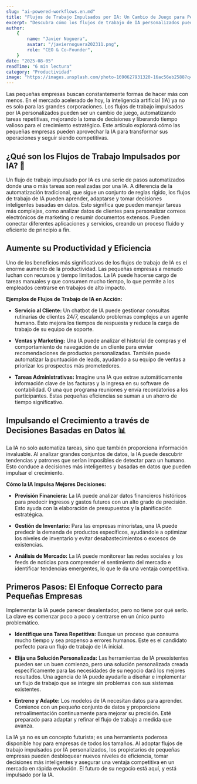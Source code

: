 ```yaml
---
slug: "ai-powered-workflows.en.md"
title: "Flujos de Trabajo Impulsados por IA: Un Cambio de Juego para Pequeñas Empresas"
excerpt: "Descubra cómo los flujos de trabajo de IA personalizados pueden transformar su pequeña empresa. Automatice tareas repetitivas, aumente la productividad y libere tiempo valioso para centrarse en el crecimiento estratégico. La IA ya no es solo para las grandes corporaciones, es un cambio de juego para usted."
author:
    {
        name: "Javier Noguera",
        avatar: "/javiernoguera202311.png",
        role: "CEO & Co-Founder",
    }
date: "2025-08-05"
readTime: "6 min lectura"
category: "Productividad"
image: "https://images.unsplash.com/photo-1690627931320-16ac56eb2588?q=80&w=1493&auto=format&fit=crop&ixlib=rb-4.1.0&ixid=M3wxMjA3fDB8MHxwaG90by1wYWdlfHx8fGVufDB8fHx8fA%3D%3D"
---
```


Las pequeñas empresas buscan constantemente formas de hacer más con menos. En el mercado acelerado de hoy, la inteligencia artificial (IA) ya no es solo para las grandes corporaciones. Los flujos de trabajo impulsados por IA personalizados pueden ser un cambio de juego, automatizando tareas repetitivas, mejorando la toma de decisiones y liberando tiempo valioso para el crecimiento estratégico. Este artículo explorará cómo las pequeñas empresas pueden aprovechar la IA para transformar sus operaciones y seguir siendo competitivas.

## ¿Qué son los Flujos de Trabajo Impulsados por IA? 🤖

Un flujo de trabajo impulsado por IA es una serie de pasos automatizados donde una o más tareas son realizadas por una IA. A diferencia de la automatización tradicional, que sigue un conjunto de reglas rígido, los flujos de trabajo de IA pueden aprender, adaptarse y tomar decisiones inteligentes basadas en datos. Esto significa que pueden manejar tareas más complejas, como analizar datos de clientes para personalizar correos electrónicos de marketing o resumir documentos extensos. Pueden conectar diferentes aplicaciones y servicios, creando un proceso fluido y eficiente de principio a fin.

## Aumente su Productividad y Eficiencia

Uno de los beneficios más significativos de los flujos de trabajo de IA es el enorme aumento de la productividad. Las pequeñas empresas a menudo luchan con recursos y tiempo limitados. La IA puede hacerse cargo de tareas manuales y que consumen mucho tiempo, lo que permite a los empleados centrarse en trabajos de alto impacto.

**Ejemplos de Flujos de Trabajo de IA en Acción:**

-   **Servicio al Cliente:** Un chatbot de IA puede gestionar consultas rutinarias de clientes 24/7, escalando problemas complejos a un agente humano. Esto mejora los tiempos de respuesta y reduce la carga de trabajo de su equipo de soporte.

-   **Ventas y Marketing:** Una IA puede analizar el historial de compras y el comportamiento de navegación de un cliente para enviar recomendaciones de productos personalizadas. También puede automatizar la puntuación de leads, ayudando a su equipo de ventas a priorizar los prospectos más prometedores.

-   **Tareas Administrativas:** Imagine una IA que extrae automáticamente información clave de las facturas y la ingresa en su software de contabilidad. O una que programa reuniones y envía recordatorios a los participantes. Estas pequeñas eficiencias se suman a un ahorro de tiempo significativo.

## Impulsando el Crecimiento a través de Decisiones Basadas en Datos 📊

La IA no solo automatiza tareas, sino que también proporciona información invaluable. Al analizar grandes conjuntos de datos, la IA puede descubrir tendencias y patrones que serían imposibles de detectar para un humano. Esto conduce a decisiones más inteligentes y basadas en datos que pueden impulsar el crecimiento.

**Cómo la IA Impulsa Mejores Decisiones:**

-   **Previsión Financiera:** La IA puede analizar datos financieros históricos para predecir ingresos y gastos futuros con un alto grado de precisión. Esto ayuda con la elaboración de presupuestos y la planificación estratégica.

-   **Gestión de Inventario:** Para las empresas minoristas, una IA puede predecir la demanda de productos específicos, ayudándole a optimizar los niveles de inventario y evitar desabastecimientos o excesos de existencias.

-   **Análisis de Mercado:** La IA puede monitorear las redes sociales y los feeds de noticias para comprender el sentimiento del mercado e identificar tendencias emergentes, lo que le da una ventaja competitiva.

## Primeros Pasos: El Enfoque Correcto para Pequeñas Empresas

Implementar la IA puede parecer desalentador, pero no tiene por qué serlo. La clave es comenzar poco a poco y centrarse en un único punto problemático.

-   **Identifique una Tarea Repetitiva:** Busque un proceso que consuma mucho tiempo y sea propenso a errores humanos. Este es el candidato perfecto para un flujo de trabajo de IA inicial.

-   **Elija una Solución Personalizada:** Las herramientas de IA preexistentes pueden ser un buen comienzo, pero una solución personalizada creada específicamente para las necesidades de su negocio dará los mejores resultados. Una agencia de IA puede ayudarle a diseñar e implementar un flujo de trabajo que se integre sin problemas con sus sistemas existentes.

-   **Entrene y Adapte:** Los modelos de IA necesitan datos para aprender. Comience con un pequeño conjunto de datos y proporcione retroalimentación continuamente para mejorar su precisión. Esté preparado para adaptar y refinar el flujo de trabajo a medida que avanza.

La IA ya no es un concepto futurista; es una herramienta poderosa disponible hoy para empresas de todos los tamaños. Al adoptar flujos de trabajo impulsados por IA personalizados, los propietarios de pequeñas empresas pueden desbloquear nuevos niveles de eficiencia, tomar decisiones más inteligentes y asegurar una ventaja competitiva en un mercado en rápida evolución. El futuro de su negocio está aquí, y está impulsado por la IA.
